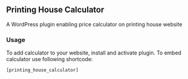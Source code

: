 ## Printing House Calculator
A WordPress plugin enabling price calculator on printing house website


### Usage
To add calculator to your website, install and activate plugin. To embed calculator use following shortcode:
```php
[printing_house_calculator]
```